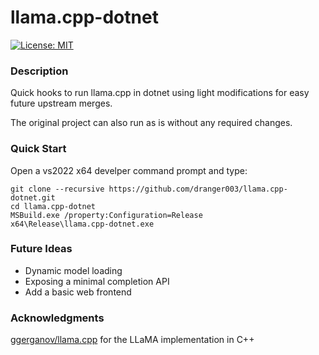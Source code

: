 # llama.cpp-dotnet

[![License: MIT](https://img.shields.io/badge/License-MIT-yellow.svg)](https://opensource.org/licenses/MIT)

### Description

Quick hooks to run llama.cpp in dotnet using light modifications for easy future upstream merges.

The original project can also run as is without any required changes.

### Quick Start

Open a vs2022 x64 develper command prompt and type:
```
git clone --recursive https://github.com/dranger003/llama.cpp-dotnet.git
cd llama.cpp-dotnet
MSBuild.exe /property:Configuration=Release
x64\Release\llama.cpp-dotnet.exe
```

### Future Ideas

- Dynamic model loading
- Exposing a minimal completion API
- Add a basic web frontend

### Acknowledgments
[ggerganov/llama.cpp](https://github.com/ggerganov/llama.cpp) for the LLaMA implementation in C++
